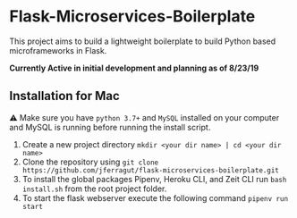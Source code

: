# Flask-Microservices-Boilerplate

This project aims to build a lightweight boilerplate to build Python based microframeworks in Flask.

**Currently Active in initial development and planning as of 8/23/19**


## Installation for Mac

⚠️ Make sure you have `python 3.7+` and `MySQL` installed on your computer and MySQL is running before running the install script.

1. Create a new project directory `mkdir <your dir name> | cd <your dir name>`
2. Clone the repository using `git clone https://github.com/jferragut/flask-microservices-boilerplate.git`
3. To install the global packages Pipenv, Heroku CLI, and Zeit CLI run `bash install.sh` from the root project folder.
4. To start the flask webserver execute the following command `pipenv run start`